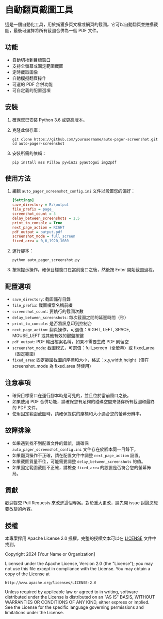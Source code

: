 # 自動翻頁截圖工具

這是一個自動化工具，用於捕獲多頁文檔或網頁的截圖。它可以自動翻頁並拍攝截圖，最後可選擇將所有截圖合併為一個 PDF 文件。

## 功能

- 自動切換到目標窗口
- 支持全螢幕或固定範圍截圖
- 定時截取圖像
- 自動模擬翻頁操作
- 可選的 PDF 合併功能
- 可自定義的配置選項

## 安裝

1. 確保您已安裝 Python 3.6 或更高版本。

2. 克隆此儲存庫：
   ```
   git clone https://github.com/yourusername/auto-pager-screenshot.git
   cd auto-pager-screenshot
   ```

3. 安裝所需的依賴：
   ```
   pip install mss Pillow pywin32 pyautogui img2pdf
   ```

## 使用方法

1. 編輯 `auto_pager_screenshot_config.ini` 文件以設置您的偏好：
   ```ini
   [Settings]
   save_directory = R:\output
   file_prefix = page_
   screenshot_count = 5
   delay_between_screenshots = 1.5
   print_to_console = True
   next_page_action = RIGHT
   pdf_output = output.pdf
   screenshot_mode = full_screen
   fixed_area = 0,0,1920,1080
   ```

2. 運行腳本：
   ```
   python auto_pager_screenshot.py
   ```

3. 按照提示操作，確保目標窗口在當前窗口之後，然後按 Enter 開始截圖過程。

## 配置選項

- `save_directory`: 截圖儲存目錄
- `file_prefix`: 截圖檔案名稱前綴
- `screenshot_count`: 要執行的截圖次數
- `delay_between_screenshots`: 每次截圖之間的延遲時間（秒）
- `print_to_console`: 是否將訊息印到控制台
- `next_page_action`: 翻頁操作，可選值：RIGHT, LEFT, SPACE, MOUSE_LEFT 或其他有效的鍵盤按鍵
- `pdf_output`: PDF 輸出檔案名稱，如果不需要生成 PDF 則留空
- `screenshot_mode`: 截圖模式，可選值：full_screen（全螢幕）或 fixed_area（固定範圍）
- `fixed_area`: 固定範圍截圖的座標和大小，格式：x,y,width,height（僅在 screenshot_mode 為 fixed_area 時使用）

## 注意事項

- 確保目標窗口在運行腳本時是可見的，並且位於當前窗口之後。
- 如果使用 PDF 合併功能，請確保您有足夠的磁碟空間來儲存所有截圖和最終的 PDF 文件。
- 使用固定範圍截圖時，請確保提供的座標和大小適合您的螢幕分辨率。

## 故障排除

- 如果遇到找不到配置文件的錯誤，請確保 `auto_pager_screenshot_config.ini` 文件存在於腳本同一目錄下。
- 如果翻頁操作不正確，請在配置文件中調整 `next_page_action` 設置。
- 如果截圖質量不佳，可能需要調整 `delay_between_screenshots` 的值。
- 如果固定範圍截圖不正確，請檢查 `fixed_area` 的設置是否符合您的螢幕佈局。

## 貢獻

歡迎提交 Pull Requests 來改進這個專案。對於重大更改，請先開 issue 討論您想要改變的內容。

## 授權

本專案採用 Apache License 2.0 授權。完整的授權文本可以在 [LICENSE](LICENSE) 文件中找到。

Copyright 2024 [Your Name or Organization]

Licensed under the Apache License, Version 2.0 (the "License");
you may not use this file except in compliance with the License.
You may obtain a copy of the License at

    http://www.apache.org/licenses/LICENSE-2.0

Unless required by applicable law or agreed to in writing, software
distributed under the License is distributed on an "AS IS" BASIS,
WITHOUT WARRANTIES OR CONDITIONS OF ANY KIND, either express or implied.
See the License for the specific language governing permissions and
limitations under the License.
